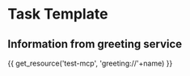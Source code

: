 # Task Template

## Information from greeting service

{{ get_resource('test-mcp', 'greeting://'+name) }}
